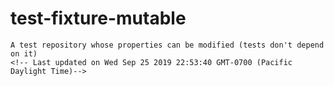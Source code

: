 # test-fixture-mutable
    A test repository whose properties can be modified (tests don't depend on it)
    <!-- Last updated on Wed Sep 25 2019 22:53:40 GMT-0700 (Pacific Daylight Time)-->